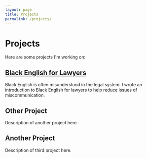 ```yaml
---
layout: page 
title: Projects
permalink: /projects/
---
```


<h1>Projects</h1>

<p>Here are some projects I'm working on:</p>

<h2><a href="/black-english/">Black English for Lawyers</a></h2>

<p>
  Black English is often misunderstood in the legal system. I wrote an introduction to Black English for lawyers to help reduce issues of miscommunication.
</p>

<h2>Other Project</h2>

<p>
  Description of another project here.
</p>

<h2>Another Project</h2>

<p>
  Description of third project here.
</p>
